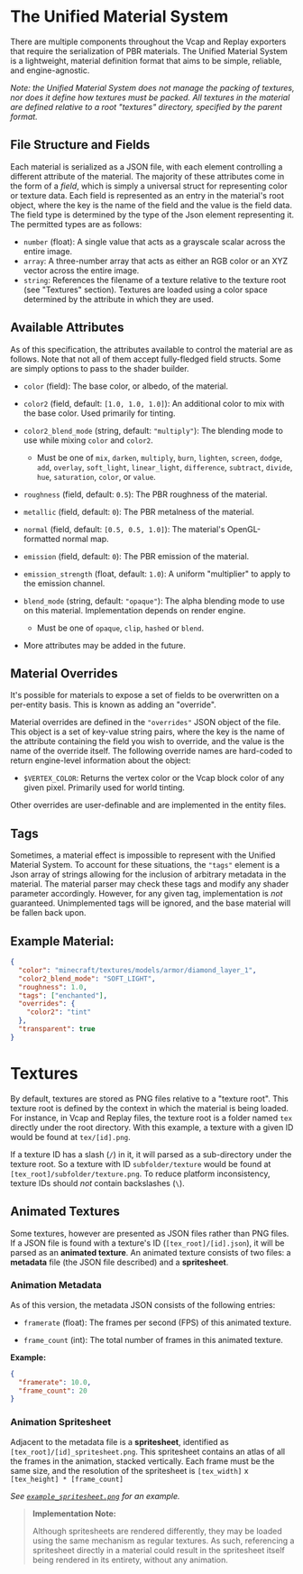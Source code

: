 # The Unified Material System

There are multiple components throughout the Vcap and Replay exporters that require the serialization of PBR materials. The Unified Material System is a lightweight, material definition format that aims to be simple, reliable, and engine-agnostic.

*Note: the Unified Material System does not manage the packing of textures, nor does it define how textures must be packed. All textures in the material are defined relative to a root "textures" directory, specified by the parent format.*

## File Structure and Fields

Each material is serialized as a JSON file, with each element controlling a different attribute of the material. The majority of these attributes come in the form of a *field*, which is simply a universal struct for representing color or texture data. Each field is represented as an entry in the material's root object, where the key is the name of the field and the value is the field data. The field type is determined by the type of the Json element representing it. The permitted types are as follows:

- `number` (float): A single value that acts as a grayscale scalar across the entire image.
- `array`: A three-number array that acts as either an RGB color or an XYZ vector across the entire image.
- `string`: References the filename of a texture relative to the texture root (see "Textures" section). Textures are loaded using a color space determined by the attribute in which they are used.

## Available Attributes

As of this specification, the attributes available to control the material are as follows. Note that not all of them accept fully-fledged field structs. Some are simply options to pass to the shader builder.

- `color` (field): The base color, or albedo, of the material.

- `color2` (field, default: `[1.0, 1.0, 1.0]`): An additional color to mix with the base color. Used primarily for tinting.

- `color2_blend_mode` (string, default: `"multiply"`): The blending mode to use while mixing `color` and `color2`. 
  
  - Must be one of `mix`, `darken`, `multiply`, `burn`, `lighten`, `screen`, `dodge`, `add`, `overlay`, `soft_light`, `linear_light`, `difference`, `subtract`, `divide`, `hue`, `saturation`, `color`, or `value`.

- `roughness` (field, default: `0.5`): The PBR roughness of the material.

- `metallic` (field, default: `0`): The PBR metalness of the material.

- `normal` (field, default: `[0.5, 0.5, 1.0]`): The material's OpenGL-formatted normal map.

- `emission` (field, default: `0`): The PBR emission of the material.

- `emission_strength` (float, default: `1.0`): A uniform "multiplier" to apply to the emission channel.

- `blend_mode` (string, default: `"opaque"`): The alpha blending mode to use on this material. Implementation depends on render engine.
  
  - Must be one of `opaque`, `clip`, `hashed` or `blend`.

- More attributes may be added in the future.

## Material Overrides

It's possible for materials to expose a set of fields to be overwritten on a per-entity basis. This is known as adding an "override".

Material overrides are defined in the `"overrides"` JSON object of the file. This object is a set of key-value string pairs, where the key is the name of the attribute containing the field you wish to override, and the value is the name of the override itself. The following override names are hard-coded to return engine-level information about the object:

- `$VERTEX_COLOR`: Returns the vertex color or the Vcap block color of any given pixel. Primarily used for world tinting.

Other overrides are user-definable and are implemented in the entity files.

## Tags

Sometimes, a material effect is impossible to represent with the Unified Material System. To account for these situations, the `"tags"` element is a Json array of strings allowing for the inclusion of arbitrary metadata in the material. The material parser may check these tags and modify any shader parameter accordingly. However, for any given tag, implementation is *not* guaranteed. Unimplemented tags will be ignored, and the base material will be fallen back upon.

## Example Material:

```json
{
  "color": "minecraft/textures/models/armor/diamond_layer_1",
  "color2_blend_mode": "SOFT_LIGHT",
  "roughness": 1.0,
  "tags": ["enchanted"],
  "overrides": {
    "color2": "tint"
  },
  "transparent": true
}
```

# Textures

By default, textures are stored as PNG files relative to a "texture root". This texture root is defined by the context in which the material is being loaded. For instance, in Vcap and Replay files, the texture root is a folder named `tex` directly under the root directory. With this example, a texture with a given ID would be found at `tex/[id].png`.

If a texture ID has a slash (`/`) in it, it will parsed as a sub-directory under the texture root. So a texture with ID `subfolder/texture` would be found at `[tex_root]/subfolder/texture.png`. To reduce platform inconsistency, texture IDs should *not* contain backslashes (`\`).

## Animated Textures

Some textures, however are presented as JSON files rather than PNG files. If a JSON file is found with a texture's ID (`[tex_root]/[id].json`), it will be parsed as an **animated texture**. An animated texture consists of two files: a **metadata** file (the JSON file described) and a **spritesheet**.

### Animation Metadata

As of this version, the metadata JSON consists of the following entries:

- `framerate` (float): The frames per second (FPS) of this animated texture.

- `frame_count` (int): The total number of frames in this animated texture.

**Example:**

```json
{
  "framerate": 10.0,
  "frame_count": 20
}
```

### Animation Spritesheet

Adjacent to the metadata file is a **spritesheet**, identified as `[tex_root]/[id]_spritesheet.png`. This spritesheet contains an atlas of all the frames in the animation, stacked vertically. Each frame must be the same size, and the resolution of the spritesheet is `[tex_width]` x `[tex_height] * [frame_count]`

*See [`example_spritesheet.png`](example_spritesheet.png) for an example.*

> **Implementation Note:**
> 
> Although spritesheets are rendered differently, they may be loaded using the same mechanism as regular textures. As such, referencing a spritesheet directly in a material could result in the spritesheet itself being rendered in its entirety, without any animation.
